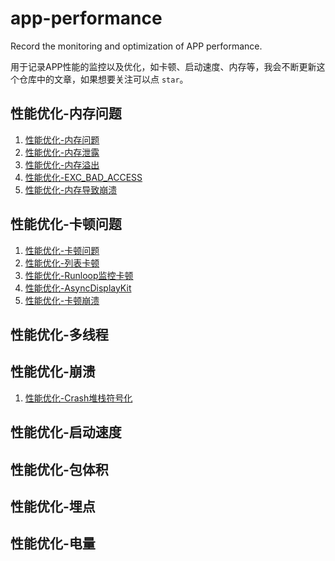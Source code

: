 # app-performance

Record the monitoring and optimization of APP performance.

用于记录APP性能的监控以及优化，如卡顿、启动速度、内存等，我会不断更新这个仓库中的文章，如果想要关注可以点 `star`。

## 性能优化-内存问题

1. [性能优化-内存问题](https://github.com/caosuyang/app-performance/blob/main/memory/performance-memory-problems.md)
2. [性能优化-内存泄露](https://github.com/caosuyang/app-performance/blob/main/memory/performance-memory-leak.md)
3. [性能优化-内存溢出](https://github.com/caosuyang/app-performance/blob/main/memory/performance-memory-overflow.md)
4. [性能优化-EXC_BAD_ACCESS](https://github.com/caosuyang/app-performance/blob/main/memory/performance-exc-bad-access.md)
5. [性能优化-内存导致崩溃](https://github.com/caosuyang/app-performance/blob/main/memory/performance-memory-crash.md)

## 性能优化-卡顿问题

1. [性能优化-卡顿问题]()
2. [性能优化-列表卡顿]()
3. [性能优化-Runloop监控卡顿]()
4. [性能优化-AsyncDisplayKit]()
5. [性能优化-卡顿崩溃]()

## 性能优化-多线程

## 性能优化-崩溃

1. [性能优化-Crash堆栈符号化]()

## 性能优化-启动速度

## 性能优化-包体积

## 性能优化-埋点

## 性能优化-电量

